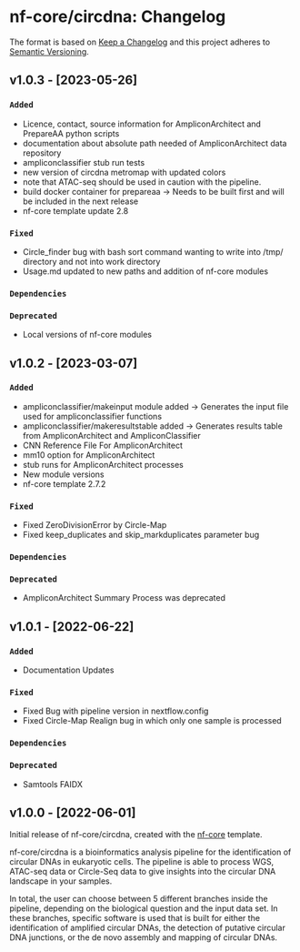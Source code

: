 # nf-core/circdna: Changelog

The format is based on [Keep a Changelog](https://keepachangelog.com/en/1.0.0/)
and this project adheres to [Semantic Versioning](https://semver.org/spec/v2.0.0.html).

## v1.0.3 - [2023-05-26]

### `Added`

- Licence, contact, source information for AmpliconArchitect and PrepareAA python scripts
- documentation about absolute path needed of AmpliconArchitect data repository
- ampliconclassifier stub run tests
- new version of circdna metromap with updated colors
- note that ATAC-seq should be used in caution with the pipeline.
- build docker container for prepareaa -> Needs to be built first and will be included in the next release
- nf-core template update 2.8

### `Fixed`

- Circle_finder bug with bash sort command wanting to write into /tmp/ directory and not into work directory
- Usage.md updated to new paths and addition of nf-core modules

### `Dependencies`

### `Deprecated`

- Local versions of nf-core modules

## v1.0.2 - [2023-03-07]

### `Added`

- ampliconclassifier/makeinput module added -> Generates the input file used for ampliconclassifier functions
- ampliconclassifier/makeresultstable added -> Generates results table from AmpliconArchitect and AmpliconClassifier
- CNN Reference File For AmpliconArchitect
- mm10 option for AmpliconArchitect
- stub runs for AmpliconArchitect processes
- New module versions
- nf-core template 2.7.2

### `Fixed`

- Fixed ZeroDivisionError by Circle-Map
- Fixed keep_duplicates and skip_markduplicates parameter bug

### `Dependencies`

### `Deprecated`

- AmpliconArchitect Summary Process was deprecated

## v1.0.1 - [2022-06-22]

### `Added`

- Documentation Updates

### `Fixed`

- Fixed Bug with pipeline version in nextflow.config
- Fixed Circle-Map Realign bug in which only one sample is processed

### `Dependencies`

### `Deprecated`

- Samtools FAIDX

## v1.0.0 - [2022-06-01]

Initial release of nf-core/circdna, created with the [nf-core](https://nf-co.re/) template.

nf-core/circdna is a bioinformatics analysis pipeline for the identification of circular DNAs in eukaryotic cells. The pipeline is able to process WGS, ATAC-seq data or Circle-Seq data to give insights into the circular DNA landscape in your samples.

In total, the user can choose between 5 different branches inside the pipeline, depending on the biological question and the input data set. In these branches, specific software is used that is built for either the identification of amplified circular DNAs, the detection of putative circular DNA junctions, or the de novo assembly and mapping of circular DNAs.
